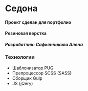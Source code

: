 # Седона

#### Проект сделан для портфолио
#### Резиновая верстка
##### Разработчик: Сафьянникова Алена

### Технологии
- Шаблонизатор PUG
- Препроцессор SCSS (SASS)
- Сборщик Gulp
- JS (jQery)
